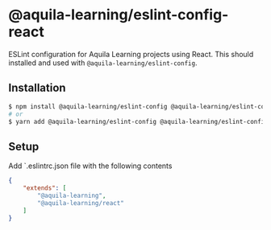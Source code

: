 # @aquila-learning/eslint-config-react

ESLint configuration for Aquila Learning projects using React.  This should installed and used with `@aquila-learning/eslint-config`.

## Installation

```sh
$ npm install @aquila-learning/eslint-config @aquila-learning/eslint-config-react -D
# or
$ yarn add @aquila-learning/eslint-config @aquila-learning/eslint-config-react -D
```

## Setup

Add `.eslintrc.json file with the following contents

```json
{
    "extends": [
        "@aquila-learning",
        "@aquila-learning/react"
    ]
}
```

